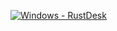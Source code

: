[![Windows - RustDesk](https://github.com/SharadS28N/vps/actions/workflows/Windows%2010%20-%20RustDesk.yml/badge.svg)](https://github.com/SharadS28N/vps/actions/workflows/Windows%2010%20-%20RustDesk.yml)
